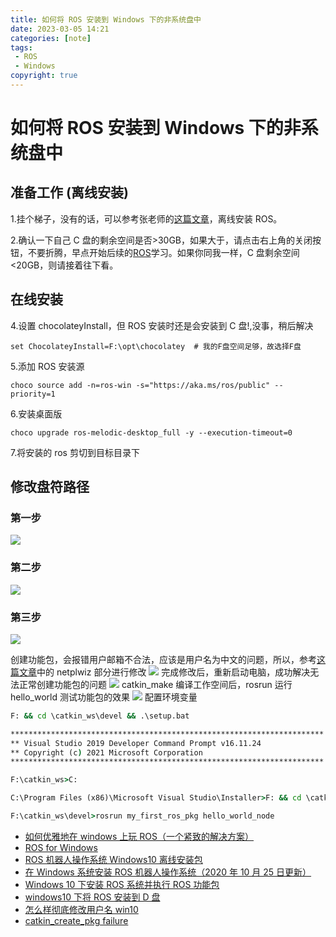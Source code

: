 ```yaml
---
title: 如何将 ROS 安装到 Windows 下的非系统盘中
date: 2023-03-05 14:21
categories: [note]
tags: 
 - ROS
 - Windows
copyright: true
---
```


# 如何将 ROS 安装到 Windows 下的非系统盘中

## 准备工作 (离线安装)

1.挂个梯子，没有的话，可以参考张老师的[这篇文章](https://blog.csdn.net/ZhangRelay/article/details/112173851)，离线安装 ROS。

2.确认一下自己 C 盘的剩余空间是否>30GB，如果大于，请点击右上角的关闭按钮，不要折腾，早点开始后续的[ROS](https://microsoft.github.io/Win-RoS-Landing-Page/)学习。如果你同我一样，C 盘剩余空间<20GB，则请接着往下看。

<!-- more -->

## 在线安装

4.设置 chocolateyInstall，但 ROS 安装时还是会安装到 C 盘!,没事，稍后解决
```
set ChocolateyInstall=F:\opt\chocolatey  # 我的F盘空间足够，故选择F盘
```
5.添加 ROS 安装源
```
choco source add -n=ros-win -s="https://aka.ms/ros/public" --priority=1
```
6.安装桌面版
```
choco upgrade ros-melodic-desktop_full -y --execution-timeout=0
```
7.将安装的 ros 剪切到目标目录下

## 修改盘符路径

### 第一步

![](https://cn-sy1.rains3.com/dfdfgf/blog/How_to_install_ROS_to_a_non_system_disk_under_Windows/202303052228184.png)

### 第二步
![](https://cn-sy1.rains3.com/dfdfgf/blog/How_to_install_ROS_to_a_non_system_disk_under_Windows/202303052232891.png)


### 第三步
![](https://cn-sy1.rains3.com/dfdfgf/blog/How_to_install_ROS_to_a_non_system_disk_under_Windows/202303052233966.png)

创建功能包，会报错用户邮箱不合法，应该是用户名为中文的问题，所以，参考[这篇文章](https://answers.microsoft.com/zh-hans/windows/forum/all/%E6%80%8E%E4%B9%88%E6%A0%B7%E5%BD%BB%E5%BA%95/89cf7d46-2c15-41b0-81a7-2fcf80a496a8)中的 netplwiz 部分进行修改
![](https://cn-sy1.rains3.com/dfdfgf/blog/How_to_install_ROS_to_a_non_system_disk_under_Windows/202303052235037.png)
完成修改后，重新启动电脑，成功解决无法正常创建功能包的问题
![](https://cn-sy1.rains3.com/dfdfgf/blog/How_to_install_ROS_to_a_non_system_disk_under_Windows/202303052236251.png)
catkin_make 编译工作空间后，rosrun 运行 hello_world 测试功能包的效果
![](https://cn-sy1.rains3.com/dfdfgf/blog/How_to_install_ROS_to_a_non_system_disk_under_Windows/202303052238227.png)
配置环境变量
``` cmd
F: && cd \catkin_ws\devel && .\setup.bat
```

```cmd
**********************************************************************
** Visual Studio 2019 Developer Command Prompt v16.11.24
** Copyright (c) 2021 Microsoft Corporation
**********************************************************************

F:\catkin_ws>C:

C:\Program Files (x86)\Microsoft Visual Studio\Installer>F: && cd \catkin_ws\devel && .\setup.bat

F:\catkin_ws\devel>rosrun my_first_ros_pkg hello_world_node
```

- [如何优雅地在 windows 上玩 ROS（一个紧致的解决方案）](https://zhuanlan.zhihu.com/p/414874250)
- [ROS for Windows](https://microsoft.github.io/Win-RoS-Landing-Page/)
- [ROS 机器人操作系统 Windows10 离线安装包](https://blog.csdn.net/ZhangRelay/article/details/112173851)
- [在 Windows 系统安装 ROS 机器人操作系统（2020 年 10 月 25 日更新）](https://zhangrelay.blog.csdn.net/article/details/82899582)
- [Windows 10 下安装 ROS 系统并执行 ROS 功能包](https://blog.csdn.net/weixin_41802388/article/details/112865672)
- [windows10 下将 ROS 安装到 D 盘](https://blog.csdn.net/yxmlhc/article/details/114868479)
- [怎么样彻底修改用户名 win10](https://answers.microsoft.com/zh-hans/windows/forum/all/%E6%80%8E%E4%B9%88%E6%A0%B7%E5%BD%BB%E5%BA%95/89cf7d46-2c15-41b0-81a7-2fcf80a496a8)
- [catkin_create_pkg failure](https://answers.ros.org/question/240628/catkin_create_pkg-failure/)

